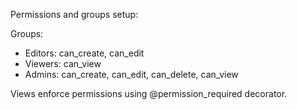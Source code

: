 Permissions and groups setup:

Groups:
- Editors: can_create, can_edit
- Viewers: can_view
- Admins: can_create, can_edit, can_delete, can_view

Views enforce permissions using @permission_required decorator.
